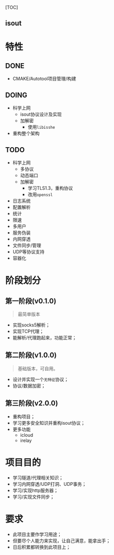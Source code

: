 
[TOC]

isout
---

# 特性
## DONE
* CMAKE/Autotool项目管理/构建

## DOING
* 科学上网
  * isout协议设计及实现
  * 加解密
    * 使用`libisshe`
* 重构整个架构

## TODO
* 科学上网
  * 多协议
  * 动态端口
  * 加解密
    * 学习TLS1.3，重构协议
    * 改用`openssl`
* 日志系统
* 配置解析
* 统计
* 限速
* 多用户
* 服务伪装
* 内网穿透
* 文件同步/管理
* UDP等协议支持
* 容器化

# 阶段划分
## 第一阶段(v0.1.0)
> 最简单版本

* 实现socks5解析；
* 实现TCP代理；
* 能解析/代理跑起来，功能正常；

## 第二阶段(v1.0.0)
> 基础版本，可自用。

* 设计并实现一个`无特征`协议；
* 协议/数据加密；

## 第三阶段(v2.0.0)
* 重构项目；
* 学习更多安全知识并重构isout协议；
* 更多功能
  * icloud
  * irelay


# 项目目的
* 学习隧道/代理相关知识；
* 学习内网穿透/UDP打洞、UDP事务；
* 学习/实现http服务器；
* 学习/实现文件同步；


# 要求
* 此项目主要作学习用途；
* 但要尽个人能力来实现，让自己满意，能拿出手；
* 日后积累都转换到此项目上；